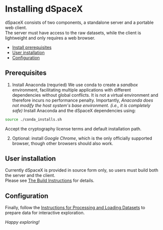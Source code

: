 # Installing dSpaceX
dSpaceX consists of two components, a standalone server and a portable web client.  
The server must have access to the raw datasets, while the client is lightweight and only requires a web browser.  

- [Install prerequisites](#prerequisites)  
- [User installation](#user-installation)  
- [Configuration](#configuration)  

## Prerequisites
1. Install Anaconda (requried)
We use conda to create a _sandbox_ environment, facilitating multiple applications with different dependencies without global conflicts. It is not a virtual environment and therefore incurs no performance penalty. Importantly, _Anaconda does not modify the host system's base environment. (i.e., it is completely safe)_ Install Anaconda and the dSpaceX dependencies using:  
```bash
source ./conda_installs.sh
```
Accept the cryptography license terms and default installation path.  

2. Optional: install *Google Chrome*, which is the only officially supported browser, though other browsers should also work.

## User installation
Currently dSpaceX is provided in source form only, so users must build both the server and the client.  
Please see [The Build Instructions](BUILD.md) for details.

## Configuration
Finally, follow the [Instructions for Processing and Loading Datasets](configuration.md) to prepare data for interactive exploration.  

_Happy exploring!_


